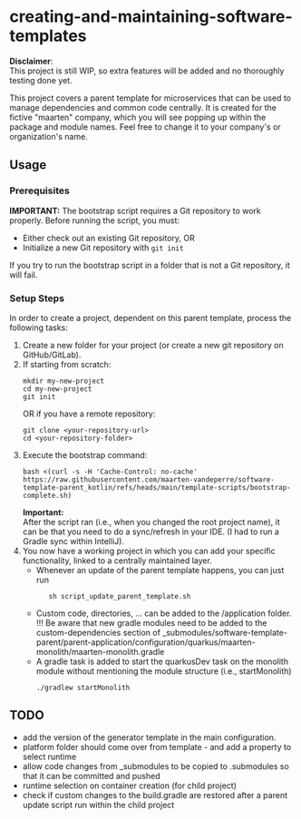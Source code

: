 # creating-and-maintaining-software-templates

**Disclaimer**:  
This project is still WIP, so extra features will be added and no thoroughly testing done yet.

This project covers a parent template for microservices that can be used to manage dependencies and 
common code centrally. It is created for the fictive "maarten" company, which you will see popping up
within the package and module names. Feel free to change it to your company's or organization's name.

## Usage

### Prerequisites
**IMPORTANT:** The bootstrap script requires a Git repository to work properly. Before running the script, you must:
- Either check out an existing Git repository, OR
- Initialize a new Git repository with `git init`

If you try to run the bootstrap script in a folder that is not a Git repository, it will fail.

### Setup Steps
In order to create a project, dependent on this parent template, process the following tasks:
1. Create a new folder for your project (or create a new git repository on GitHub/GitLab).
2. If starting from scratch:
   ```shell
   mkdir my-new-project
   cd my-new-project
   git init
   ```
   OR if you have a remote repository:
   ```shell
   git clone <your-repository-url>
   cd <your-repository-folder>
   ```
3. Execute the bootstrap command:
    ```shell
    bash <(curl -s -H 'Cache-Control: no-cache' https://raw.githubusercontent.com/maarten-vandeperre/software-template-parent_kotlin/refs/heads/main/template-scripts/bootstrap-complete.sh)
    ```
   **Important:**   
  After the script ran (i.e., when you changed the root project name), it can be that you need to do a sync/refresh
  in your IDE. (I had to run a Gradle sync within IntelliJ).
4. You now have a working project in which you can add your specific functionality, linked to a
centrally maintained layer.
   * Whenever an update of the parent template happens, you can just run 
      ```shell
         sh script_update_parent_template.sh
      ```
   * Custom code, directories, ... can be added to the /application folder.   
   !!! Be aware that new gradle modules need to be added to the custom-dependencies section of
   _submodules/software-template-parent/parent-application/configuration/quarkus/maarten-monolith/maarten-monolith.gradle
   * A gradle task is added to start the quarkusDev task on the monolith module without mentioning the module structure (i.e., startMonolith)
       ```shell
       ./gradlew startMonolith
       ```

## TODO
* add the version of the generator template in the main configuration.
* platform folder should come over from template - and add a property to select runtime
* allow code changes from _submodules to be copied to .submodules so that it can be committed and pushed
* runtime selection on container creation (for child project)
* check if custom changes to the build.gradle are restored after a parent update script run within the child project
